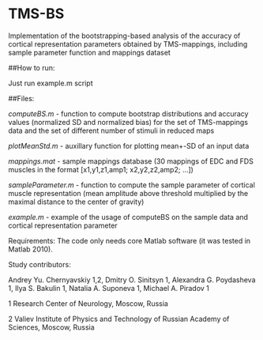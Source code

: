 # TMS-BS

Implementation of the bootstrapping-based analysis of the accuracy of cortical representation parameters obtained by TMS-mappings,
including sample parameter function and mappings dataset 

##How to run:

Just run example.m script

##Files:

*computeBS.m* - function to compute bootstrap distributions and accuracy values (normalized SD and normalized bias) 
for the set of TMS-mappings data and the set of different number of stimuli in reduced maps

*plotMeanStd.m* - auxillary function for plotting mean+-SD of an input data

*mappings.mat* - sample mappings database (30 mappings of EDC and FDS muscles in the format [x1,y1,z1,amp1; x2,y2,z2,amp2; ...])

*sampleParameter.m* - function to compute the sample parameter of cortical muscle representation 
(mean amplitude above threshold multiplied by the maximal distance to the center of gravity)

*example.m* - example of the usage of computeBS on the sample data and cortical representation parameter

Requirements:
The code only needs core Matlab software (it was tested in Matlab 2010).


Study contributors:

Andrey Yu. Chernyavskiy 1,2, Dmitry O. Sinitsyn 1, Alexandra G. Poydasheva 1, Ilya S. Bakulin 1, Natalia А. Suponeva 1, Michael A. Piradov 1

1 Research Center of Neurology, Moscow, Russia

2 Valiev Institute of Physics and Technology of Russian Academy of Sciences, Moscow, Russia
